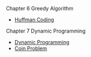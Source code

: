 Chapter 6 Greedy Algorithm
* [Huffman Coding](./huffman-declaration-steps.md)

Chapter 7 Dynamic Programming
* [Dynamic Programming](./)
* [Coin Problem](./dp-cpp-worksheet.md)
